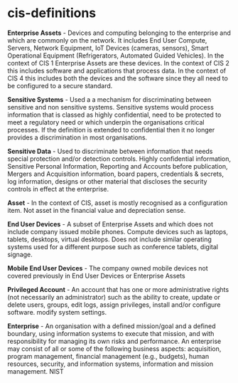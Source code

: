 # cis-definitions

**Enterprise Assets** - Devices and computing belonging to the enterprise and which are commonly on the network.  It includes End User Compute, Servers, Network Equipment, IoT Devices (cameras, sensors), Smart Operational Equipment (Refrigerators, Automated Guided Vehicles).  In the context of CIS 1 Enterprise Assets are these devices.  In the context of CIS 2 this includes software and applications that process data.  In the context of CIS 4 this includes both the devices and the software since they all need to be configured to a secure standard.

**Sensitive Systems** - Used a a mechanism for discriminating between sensitive and non sensitive systems.  Sensitive systems would process information that is classed as highly confidential, need to be protected to meet a regulatory need or which underpin the organisations critical processes.  If the definition is extended to confidential then it no longer provides a discrimination in most organisations.

**Sensitive Data** - Used to discriminate between information that needs special protection and/or detection controls.  Highly confidential information, Sensitive Personal Information, Reporting and Accounts before publication, Mergers and Acquisition information, board papers, credentials & secrets, log information, designs or other material that discloses the security controls in effect at the enterprise.

**Asset** - In the context of CIS, asset is mostly recognised as a configuration item.  Not asset in the financial value and depreciation sense.

**End User Devices** - A subset of Enterprise Assets and which does not include company issued mobile phones.  Compute devices such as laptops, tablets, desktops, virtual desktops.  Does not include similar operating systems used for a different purpose such as conference tablets, digital signage.

**Mobile End User Devices** - The company owned mobile devices not covered previously in End User Devices or Enterprise Assets

**Privileged Account** - An account that has one or more administrative rights (not necessarily an administrator) such as the ability to create, update or delete users, groups, edit logs, assign privileges, install and/or configure software. modify system settings.

**Enterprise** - An organisation with a defined mission/goal and a defined boundary, using information systems to execute that mission, and with responsibility for managing its own risks and performance. An enterprise may consist of all or some of the following business aspects: acquisition, program management, financial management (e.g., budgets), human resources, security, and information systems, information and mission management. NIST



